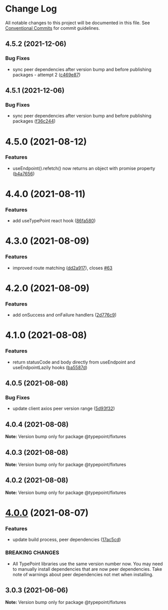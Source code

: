 # Change Log

All notable changes to this project will be documented in this file.
See [Conventional Commits](https://conventionalcommits.org) for commit guidelines.

## 4.5.2 (2021-12-06)


### Bug Fixes

* sync peer dependencies after version bump and before publishing packages - attempt 2 ([c469e87](https://github.com/typepoint/typepoint/commit/c469e879118e587c87b2b19751ae7c941dd9ffbd))





## 4.5.1 (2021-12-06)


### Bug Fixes

* sync peer dependencies after version bump and before publishing packages ([f36c244](https://github.com/typepoint/typepoint/commit/f36c2442f5e38e6cfc47481bd96feeb8cca83878))





# 4.5.0 (2021-08-12)


### Features

* useEndpoint().refetch() now returns an object with promise property ([b4a7656](https://github.com/typepoint/typepoint/commit/b4a7656f34a1bddba64944c5378ab4068c083a53))





# 4.4.0 (2021-08-11)


### Features

* add useTypePoint react hook ([86fa580](https://github.com/typepoint/typepoint/commit/86fa5809603bca7694c3501ab242c841f4591be8))





# 4.3.0 (2021-08-09)


### Features

* improved route matching ([dd2a917](https://github.com/typepoint/typepoint/commit/dd2a917ec1e6becdf579ca51014f59bff123b247)), closes [#63](https://github.com/typepoint/typepoint/issues/63)





# 4.2.0 (2021-08-09)


### Features

* add onSuccess and onFailure handlers ([2d776c9](https://github.com/typepoint/typepoint/commit/2d776c980a854412a259134d7f6fed06da174e17))





# 4.1.0 (2021-08-08)


### Features

* return statusCode and body directly from useEndpoint and useEndpointLazily hooks ([ba5587d](https://github.com/typepoint/typepoint/commit/ba5587d8209d7537d284de22291a41afbc6088ec))





## 4.0.5 (2021-08-08)


### Bug Fixes

* update client axios peer version range ([5d93f32](https://github.com/typepoint/typepoint/commit/5d93f32df0fdb022b923931f7580eea46716df30))





## 4.0.4 (2021-08-08)

**Note:** Version bump only for package @typepoint/fixtures





## 4.0.3 (2021-08-08)

**Note:** Version bump only for package @typepoint/fixtures





## 4.0.2 (2021-08-08)

**Note:** Version bump only for package @typepoint/fixtures





# [4.0.0](https://github.com/typepoint/typepoint/compare/v3.0.3...v4.0.0) (2021-08-07)


### Features

* update build process, peer dependencies ([17ac5cd](https://github.com/typepoint/typepoint/commit/17ac5cdf94a57e8a960cd7fec2b2245a9bee3c37))


### BREAKING CHANGES

* All TypePoint libraries use the same version number now.
You may need to manually install dependencies that are now peer dependencies. Take note of warnings about peer dependencies not met when installing.





## 3.0.3 (2021-06-06)

**Note:** Version bump only for package @typepoint/fixtures
